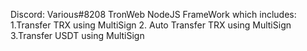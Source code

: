 Discord: Various#8208
TronWeb NodeJS FrameWork which includes:
1.Transfer TRX using MultiSign
2. Auto Transfer TRX using MultiSign
3.Transfer USDT using MultiSign
